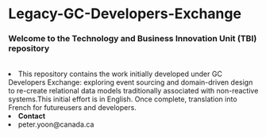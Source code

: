 # Legacy-GC-Developers-Exchange
<h3> Welcome to the Technology and Business Innovation Unit (TBI) repository</h3>
<un>
  <li>This repository contains the work initially developed under GC Developers Exchange:
exploring event sourcing and domain-driven design to re-create relational data
models traditionally associated with non-reactive systems.This
initial effort is in English. Once complete, translation into French for futureusers and developers.</li>
  <li> <b>Contact</b></li>
  <li> peter.yoon@canada.ca</li>
</un>
  


